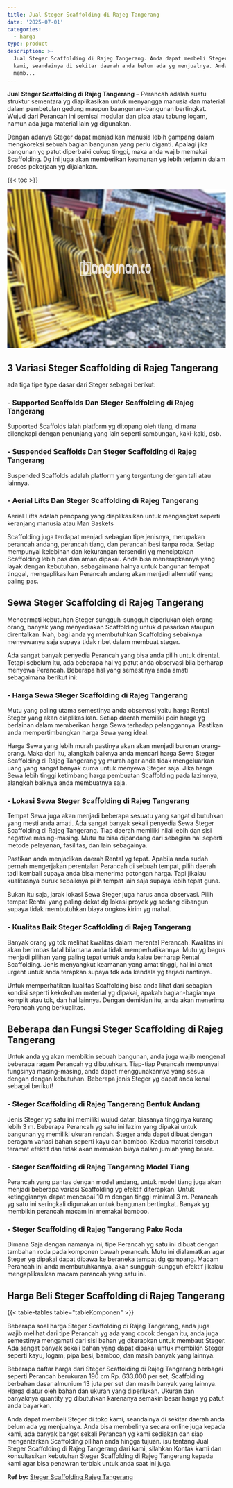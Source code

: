 ```yaml
---
title: Jual Steger Scaffolding di Rajeg Tangerang
date: '2025-07-01'
categories:
  - harga
type: product
description: >-
  Jual Steger Scaffolding di Rajeg Tangerang. Anda dapat membeli Steger di toko
  kami, seandainya di sekitar daerah anda belum ada yg menjualnya. Anda bisa
  memb...
---
```


**Jual Steger Scaffolding di Rajeg Tangerang** – Perancah adalah suatu struktur sementara yg diaplikasikan untuk menyangga manusia dan material dalam pembetulan gedung maupun baangunan-bangunan bertingkat. Wujud dari Perancah ini semisal modular dan pipa atau tabung logam, namun ada juga material lain yg digunakan.

Dengan adanya Steger dapat menjadikan manusia lebih gampang dalam mengkoreksi sebuah bagian bangunan yang perlu diganti. Apalagi jika bangunan yg patut diperbaiki cukup tinggi, maka anda wajib memakai Scaffolding. Dg ini juga akan memberikan keamanan yg lebih terjamin dalam proses pekerjaan yg dijalankan.

{{< toc >}}

![Jual Steger Scaffolding di Rajeg Tangerang](/images/sewa-scaffolding-steger-26.png)

## 3 Variasi Steger Scaffolding di Rajeg Tangerang

ada tiga tipe type dasar dari Steger sebagai berikut:

### \- Supported Scaffolds Dan Steger Scaffolding di Rajeg Tangerang

Supported Scaffolds ialah platform yg ditopang oleh tiang, dimana dilengkapi dengan penunjang yang lain seperti sambungan, kaki-kaki, dsb.

### \- Suspended Scaffolds Dan Steger Scaffolding di Rajeg Tangerang

Suspended Scaffolds adalah platform yang tergantung dengan tali atau lainnya.

### \- Aerial Lifts Dan Steger Scaffolding di Rajeg Tangerang

Aerial Lifts adalah penopang yang diaplikasikan untuk mengangkat seperti keranjang manusia atau Man Baskets

Scaffolding juga terdapat menjadi sebagian tipe jenisnya, merupakan perancah andang, perancah tiang, dan perancah besi tanpa roda. Setiap mempunyai kelebihan dan kekurangan tersendiri yg menciptakan Scaffolding lebih pas dan aman dipakai. Anda bisa menerapkannya yang layak dengan kebutuhan, sebagaimana halnya untuk bangunan tempat tinggal, mengaplikasikan Perancah andang akan menjadi alternatif yang paling pas.

## Sewa Steger Scaffolding di Rajeg Tangerang

Mencermati kebutuhan Steger sungguh-sungguh diperlukan oleh orang-orang, banyak yang menyediakan Scaffolding untuk dipasarkan ataupun direntalkan. Nah, bagi anda yg membutuhkan Scaffolding sebaiknya menyewanya saja supaya tidak ribet dalam membuat steger.

Ada sangat banyak penyedia Perancah yang bisa anda pilih untuk dirental. Tetapi sebelum itu, ada beberapa hal yg patut anda observasi bila berharap menyewa Perancah. Beberapa hal yang semestinya anda amati sebagaimana berikut ini:

### \- Harga Sewa Steger Scaffolding di Rajeg Tangerang

Mutu yang paling utama semestinya anda observasi yaitu harga Rental Steger yang akan diaplikasikan. Setiap daerah memiliki poin harga yg berlainan dalam memberikan harga Sewa terhadap pelanggannya. Pastikan anda mempertimbangkan harga Sewa yang ideal.

Harga Sewa yang lebih murah pastinya akan akan menjadi buronan orang-orang. Maka dari itu, alangkah baiknya anda mencari harga Sewa Steger Scaffolding di Rajeg Tangerang yg murah agar anda tidak mengeluarkan uang yang sangat banyak cuma untuk menyewa Steger saja. Jika harga Sewa lebih tinggi ketimbang harga pembuatan Scaffolding pada lazimnya, alangkah baiknya anda membuatnya saja.

### \- Lokasi Sewa Steger Scaffolding di Rajeg Tangerang

Tempat Sewa juga akan menjadi beberapa sesuatu yang sangat dibutuhkan yang mesti anda amati. Ada sangat banyak sekali penyedia Sewa Steger Scaffolding di Rajeg Tangerang. Tiap daerah memiliki nilai lebih dan sisi negative masing-masing. Mutu itu bisa dipandang dari sebagian hal seperti metode pelayanan, fasilitas, dan lain sebagainya.

Pastikan anda menjadikan daerah Rental yg tepat. Apabila anda sudah pernah mengerjakan perentalan Perancah di sebuah tempat, pilih daerah tadi kembali supaya anda bisa menerima potongan harga. Tapi jikalau kualitasnya buruk sebaiknya pilih tempat lain saja supaya lebih tepat guna.

Bukan itu saja, jarak lokasi Sewa Steger juga harus anda observasi. Pilih tempat Rental yang paling dekat dg lokasi proyek yg sedang dibangun supaya tidak membutuhkan biaya ongkos kirim yg mahal.

### \- Kualitas Baik Steger Scaffolding di Rajeg Tangerang

Banyak orang yg tdk melihat kwalitas dalam merental Perancah. Kwalitas ini akan berimbas fatal bilamana anda tidak memperhatikannya. Mutu yg bagus menjadi pilihan yang paling tepat untuk anda kalau berharap Rental Scaffolding. Jenis menyangkut keamanan yang amat tinggi, hal ini amat urgent untuk anda terapkan supaya tdk ada kendala yg terjadi nantinya.

Untuk memperhatikan kualitas Scaffolding bisa anda lihat dari sebagian kondisi seperti kekokohan material yg dipakai, apakah bagian-bagiannya komplit atau tdk, dan hal lainnya. Dengan demikian itu, anda akan menerima Perancah yang berkualitas.

## Beberapa dan Fungsi Steger Scaffolding di Rajeg Tangerang

Untuk anda yg akan membikin sebuah bangunan, anda juga wajib mengenal beberapa ragam Perancah yg dibutuhkan. Tiap-tiap Perancah mempunyai fungsinya masing-masing, anda dapat menggunakannya yang sesuai dengan dengan kebutuhan. Beberapa jenis Steger yg dapat anda kenal sebagai berikut!

### \- Steger Scaffolding di Rajeg Tangerang Bentuk Andang

Jenis Steger yg satu ini memiliki wujud datar, biasanya tingginya kurang lebih 3 m. Beberapa Perancah yg satu ini lazim yang dipakai untuk bangunan yg memiliki ukuran rendah. Steger anda dapat dibuat dengan beragam variasi bahan seperti kayu dan bamboo. Kedua material tersebut teramat efektif dan tidak akan memakan biaya dalam jumlah yang besar.

### \- Steger Scaffolding di Rajeg Tangerang Model Tiang

Perancah yang pantas dengan model andang, untuk model tiang juga akan menjadi beberapa variasi Scaffolding yg efektif diterapkan. Untuk ketinggiannya dapat mencapai 10 m dengan tinggi minimal 3 m. Perancah yg satu ini seringkali digunakan untuk bangunan bertingkat. Banyak yg membikin perancah macam ini memakai bamboo.

### \- Steger Scaffolding di Rajeg Tangerang Pake Roda

Dimana Saja dengan namanya ini, tipe Perancah yg satu ini dibuat dengan tambahan roda pada komponen bawah perancah. Mutu ini dialamatkan agar Steger yg dipakai dapat dibawa ke beraneka tempat dg gampang. Macam Perancah ini anda membutuhkannya, akan sungguh-sungguh efektif jikalau mengaplikasikan macam perancah yang satu ini.

## Harga Beli Steger Scaffolding di Rajeg Tangerang

{{< table-tables table="tableKomponen" >}}

Beberapa soal harga Steger Scaffolding di Rajeg Tangerang, anda juga wajib melihat dari tipe Perancah yg ada yang cocok dengan itu, anda juga semestinya mengamati dari sisi bahan yg diterapkan untuk membaut Steger. Ada sangat banyak sekali bahan yang dapat dipakai untuk membikin Steger seperti kayu, logam, pipa besi, bamboo, dan masih banyak yang lainnya.

Beberapa daftar harga dari Steger Scaffolding di Rajeg Tangerang berbagai seperti Perancah berukuran 190 cm Rp. 633.000 per set, Scaffolding berbahan dasar almunium 13 juta per set dan masih banyak yang lainnya. Harga diatur oleh bahan dan ukuran yang diperlukan. Ukuran dan banyaknya quantity yg dibutuhkan karenanya semakin besar harga yg patut anda bayarkan.

Anda dapat membeli Steger di toko kami, seandainya di sekitar daerah anda belum ada yg menjualnya. Anda bisa membelinya secara online juga kepada kami, ada banyak banget sekali Perancah yg kami sediakan dan siap mengantarkan Scaffolding pilihan anda hingga tujuan. isu tentang Jual Steger Scaffolding di Rajeg Tangerang dari kami, silahkan Kontak kami dan konsultasikan kebutuhan Steger Scaffolding di Rajeg Tangerang kepada kami agar bisa penawran terbiak untuk anda saat ini juga.

**Ref by:** [Steger Scaffolding Rajeg Tangerang](https://id.wikipedia.org/wiki/Steger)
